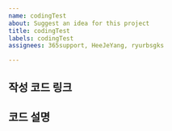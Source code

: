 ```yaml
---
name: codingTest
about: Suggest an idea for this project
title: codingTest
labels: codingTest
assignees: 365support, HeeJeYang, ryurbsgks

---
```


## 작성 코드 링크


## 코드 설명
